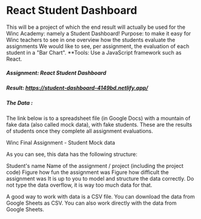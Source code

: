 # React Student Dashboard
This will be a project of which the end result will actually be used for the Winc Academy: namely a Student Dashboard!
Purpose: to make it easy for Winc teachers to see in one overview how the students evaluate the assignments
We would like to see, per assignment, the evaluation of each student in a "Bar Chart".
**Tools: Use a JavaScript framework such as React.

##### Assignment:  React Student Dashboard
##### Result: https://student-dashboard-4149bd.netlify.app/



##### The Data :
The link below is to a spreadsheet file (in Google Docs) with a mountain of fake data (also called mock data), with fake students. These are the results of students once they complete all assignment evaluations.

Winc Final Assignment - Student Mock data

As you can see, this data has the following structure:

Student's name
Name of the assignment / project (including the project code)
Figure how fun the assignment was
Figure how difficult the assignment was
It is up to you to model and structure the data correctly. Do not type the data overflow, it is way too much data for that.

A good way to work with data is a CSV file. You can download the data from Google Sheets as CSV. You can also work directly with the data from Google Sheets.
